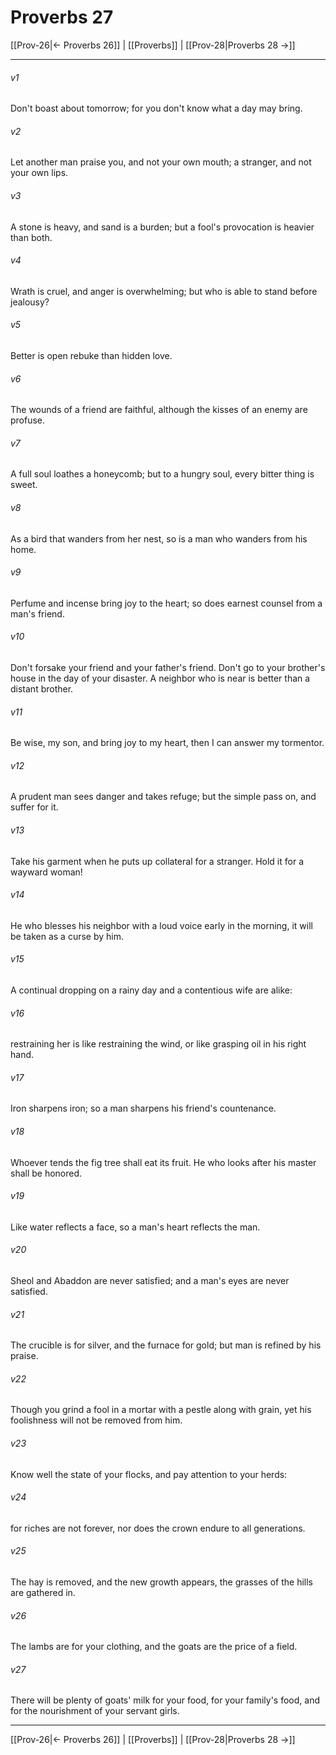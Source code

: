 # Proverbs 27

[[Prov-26|← Proverbs 26]] | [[Proverbs]] | [[Prov-28|Proverbs 28 →]]
***



###### v1 
Don't boast about tomorrow; for you don't know what a day may bring. 

###### v2 
Let another man praise you, and not your own mouth; a stranger, and not your own lips. 

###### v3 
A stone is heavy, and sand is a burden; but a fool's provocation is heavier than both. 

###### v4 
Wrath is cruel, and anger is overwhelming; but who is able to stand before jealousy? 

###### v5 
Better is open rebuke than hidden love. 

###### v6 
The wounds of a friend are faithful, although the kisses of an enemy are profuse. 

###### v7 
A full soul loathes a honeycomb; but to a hungry soul, every bitter thing is sweet. 

###### v8 
As a bird that wanders from her nest, so is a man who wanders from his home. 

###### v9 
Perfume and incense bring joy to the heart; so does earnest counsel from a man's friend. 

###### v10 
Don't forsake your friend and your father's friend. Don't go to your brother's house in the day of your disaster. A neighbor who is near is better than a distant brother. 

###### v11 
Be wise, my son, and bring joy to my heart, then I can answer my tormentor. 

###### v12 
A prudent man sees danger and takes refuge; but the simple pass on, and suffer for it. 

###### v13 
Take his garment when he puts up collateral for a stranger. Hold it for a wayward woman! 

###### v14 
He who blesses his neighbor with a loud voice early in the morning, it will be taken as a curse by him. 

###### v15 
A continual dropping on a rainy day and a contentious wife are alike: 

###### v16 
restraining her is like restraining the wind, or like grasping oil in his right hand. 

###### v17 
Iron sharpens iron; so a man sharpens his friend's countenance. 

###### v18 
Whoever tends the fig tree shall eat its fruit. He who looks after his master shall be honored. 

###### v19 
Like water reflects a face, so a man's heart reflects the man. 

###### v20 
Sheol and Abaddon are never satisfied; and a man's eyes are never satisfied. 

###### v21 
The crucible is for silver, and the furnace for gold; but man is refined by his praise. 

###### v22 
Though you grind a fool in a mortar with a pestle along with grain, yet his foolishness will not be removed from him. 

###### v23 
Know well the state of your flocks, and pay attention to your herds: 

###### v24 
for riches are not forever, nor does the crown endure to all generations. 

###### v25 
The hay is removed, and the new growth appears, the grasses of the hills are gathered in. 

###### v26 
The lambs are for your clothing, and the goats are the price of a field. 

###### v27 
There will be plenty of goats' milk for your food, for your family's food, and for the nourishment of your servant girls.

***
[[Prov-26|← Proverbs 26]] | [[Proverbs]] | [[Prov-28|Proverbs 28 →]]
